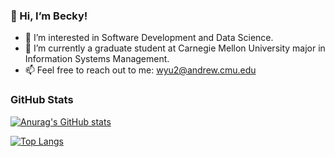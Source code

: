 ### 👋 Hi, I’m Becky!
- 👀 I’m interested in Software Development and Data Science.
- 🌱 I’m currently a graduate student at Carnegie Mellon University major in Information Systems Management.
- 📫 Feel free to reach out to me: wyu2@andrew.cmu.edu 

### GitHub Stats
[![Anurag's GitHub stats](https://github-readme-stats.vercel.app/api?username=beckymark958&theme=tokyonight&count_private=true)](https://github.com/anuraghazra/github-readme-stats)


[![Top Langs](https://github-readme-stats.vercel.app/api/top-langs/?username=beckymark958&theme=tokyonight&langs_count=8)](https://github.com/anuraghazra/github-readme-stats)
<!---
beckymark958/beckymark958 is a ✨ special ✨ repository because its `README.md` (this file) appears on your GitHub profile.
You can click the Preview link to take a look at your changes.
--->
